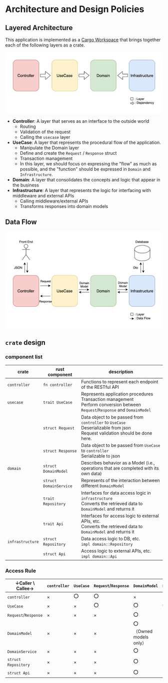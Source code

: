 # Architecture and Design Policies

## Layered Architecture

This application is implemented as a [Cargo Workspace](https://doc.rust-lang.org/book/ch14-03-cargo-workspaces.html)
that brings together each of the following layers as a crate.

![](./figs/layered_architecture.png)

* **Controller**: A layer that serves as an interface to the outside world
    * Routing
    * Validation of the request
    * Calling the `usecase` layer
* **UseCase**: A layer that represents the procedural flow of the application.
    * Manipulate the Domain layer 
    * Define and create the `Request` / `Response` struct
    * Transaction management
    * In this layer, we should focus on expressing the "flow" as much as possible, and the "function" should be expressed in `Domain` and `Infrastructure`.
* **Domain**: A layer that consolidates the concepts and logic that appear in the business
* **Infrastructure**: A layer that represents the logic for interfacing with middleware and external APIs
    * Calling middleware/external APIs
    * Transforms responses into domain models


## Data Flow
![](./figs/data_flow.png)

## `crate` design
### component list
| crate            | rust component         | description |
| ---------------- | ---------------------- | --- |
| `controller`     | `fn controller`        | Functions to represent each endpoint of the RESTful API |
| `usecase`        | `trait UseCase`        | Represents application procedures <br> Transaction management <br> Perform conversion between `Request`/`Response` and `DomainModel` |
|                  | `struct Request`       | Data object to be passed from `controller` to `UseCase` <br> Deserializable from json <br> Request validation should be done here. |
|                  | `struct Response`      | Data object to be passed from `UseCase` to `controller` <br> Serializable to json |
| `domain`         | `struct DomainModel`   | Describes behavior as a Model (i.e., operations that are completed with its own data) |
|                  | `struct DomainService` | Represents of the interaction between different `DomainModel` |
|                  | `trait Repository`     | Interfaces for data access logic in `infrastructure` <br> Converts the retrieved data to `DomainModel` and returns it |
|                  | `trait Api`            | Interfaces for access logic to external APIs, etc. <br> Converts the retrieved data to `DomainModel` and returns it |
| `infrastructure` | `struct Repository`    | Data access logic to DB, etc. <br> `impl domain::Repository` |
|                  | `struct Api`           | Access logic to external APIs, etc. <br> `impl domain::Api` |

### Access Rule
| ↓Caller \ Callee→    | `controller` | `UseCase` | `Request`/`Response` | `DomainModel` | `DomainService` | `trait Repository` | `trait Api` |
| -------------------  | --- | --- | --- | --- | --- | --- | --- |
| `controller`         | × | ⭕️ | ⭕️ | × | × | × | × |
| `UseCase`            | × | × | ⭕️ | ⭕️ | ⭕️ | ⭕️ | ⭕️ |
| `Request`/`Response` | × | × | × | ⭕️ | × | × | × |
| `DomainModel`        | × | × | × | ⭕️ （Owned models only） | × | × | × |
| `DomainService`      | × | × | × | ⭕️ | × | × | × |
| `struct Repository`  | × | × | × | ⭕️ | × | ⭕️ | × |
| `struct Api`         | × | × | × | ⭕️ | × | × | ⭕️ |

